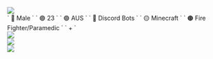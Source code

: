 <a href="#">
  <img align="center" src="https://lanyard.cnrad.dev/api/324504908013240330?hideBadges=true"  align="right"/>
</a>
<br>
` 🔵 Male ` ` 🟣 23 ` ` 🟢 AUS `
` 🔴 Discord Bots ` ` 🟡 Minecraft `
` 🟤 Fire Fighter/Paramedic ` ` + ` 
<br>
<a href="#">
  <img align="center" src="https://stats-boredmancodes.vercel.app/api?username=BoredManCodes&hide=stars&show_icons=true&count_private=true"  align="right"/>
</a>
<br>
<a href="#">
  <img align="center" src="https://stats-boredmancodes.vercel.app/api/wakatime?username=BoredManCodes"  align="right"/>
</a>
<br>
<a href="#">
  <img align="center" src="https://stats-boredmancodes.vercel.app/api/top-langs/?username=BoredManCodes&langs_count=3"  align="right"/>
</a>

